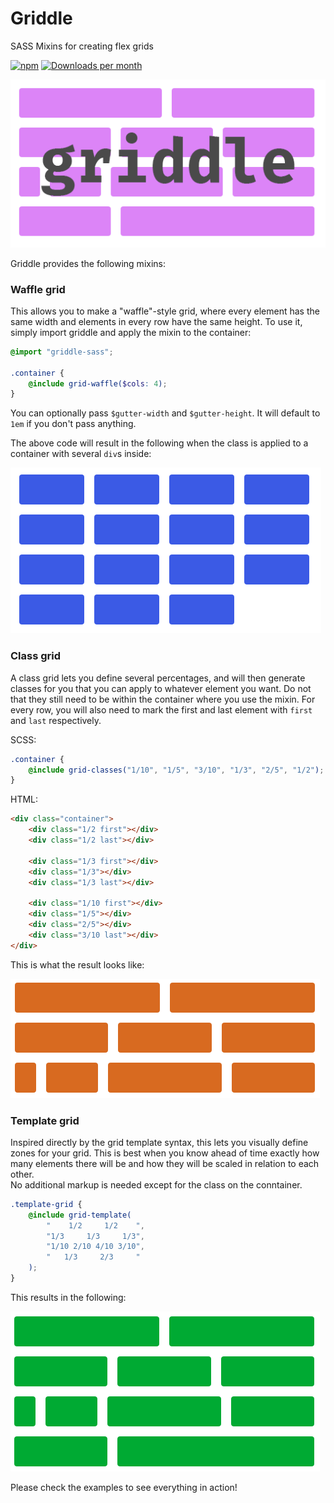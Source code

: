 # Griddle

SASS Mixins for creating flex grids

[![npm](https://img.shields.io/npm/v/griddle-sass.svg)](https://www.npmjs.com/package/dragtime)
[![Downloads per month](https://img.shields.io/npm/dm/griddle-sass.svg)](https://www.npmjs.com/package/dragtime)

![quote logo](https://raw.githubusercontent.com/happenslol/griddle/master/assets/logo.png?raw=true)

Griddle provides the following mixins:

### Waffle grid
This allows you to make a "waffle"-style grid, where every element has the same width and elements in every row have the same height. To use it, simply import griddle and apply the mixin to the container:

```scss
@import "griddle-sass";

.container {
    @include grid-waffle($cols: 4);
}
```

You can optionally pass `$gutter-width` and `$gutter-height`. It will default to `1em` if you don't pass anything.

The above code will result in the following when the class is applied to a container with several `div`s inside:

![quote example waffle](https://raw.githubusercontent.com/happenslol/griddle/master/assets/example1.png?raw=true)

### Class grid
A class grid lets you define several percentages, and will then generate classes for you that you can apply to whatever element you want. Do not that they still need to be within the container where you use the mixin. For every row, you will also need to mark the first and last element with `first` and `last` respectively.

SCSS:
```scss
.container {
    @include grid-classes("1/10", "1/5", "3/10", "1/3", "2/5", "1/2");
}
```

HTML:
```html
<div class="container">
    <div class="1/2 first"></div>
    <div class="1/2 last"></div>

    <div class="1/3 first"></div>
    <div class="1/3"></div>
    <div class="1/3 last"></div>

    <div class="1/10 first"></div>
    <div class="1/5"></div>
    <div class="2/5"></div>
    <div class="3/10 last"></div>
</div>
```

This is what the result looks like:

![quote example class](https://raw.githubusercontent.com/happenslol/griddle/master/assets/example2.png?raw=true)

### Template grid
Inspired directly by the grid template syntax, this lets you visually define zones for your grid. This is best when you know ahead of time exactly how many elements there will be and how they will be scaled in relation to each other.  
No additional markup is needed except for the class on the conntainer.

```scss
.template-grid {
    @include grid-template(
        "    1/2     1/2    ",
        "1/3     1/3     1/3",
        "1/10 2/10 4/10 3/10",
        "   1/3     2/3     "
    );
}
```

This results in the following:

![quote example template](https://raw.githubusercontent.com/happenslol/griddle/master/assets/example3.png?raw=true)

Please check the examples to see everything in action!